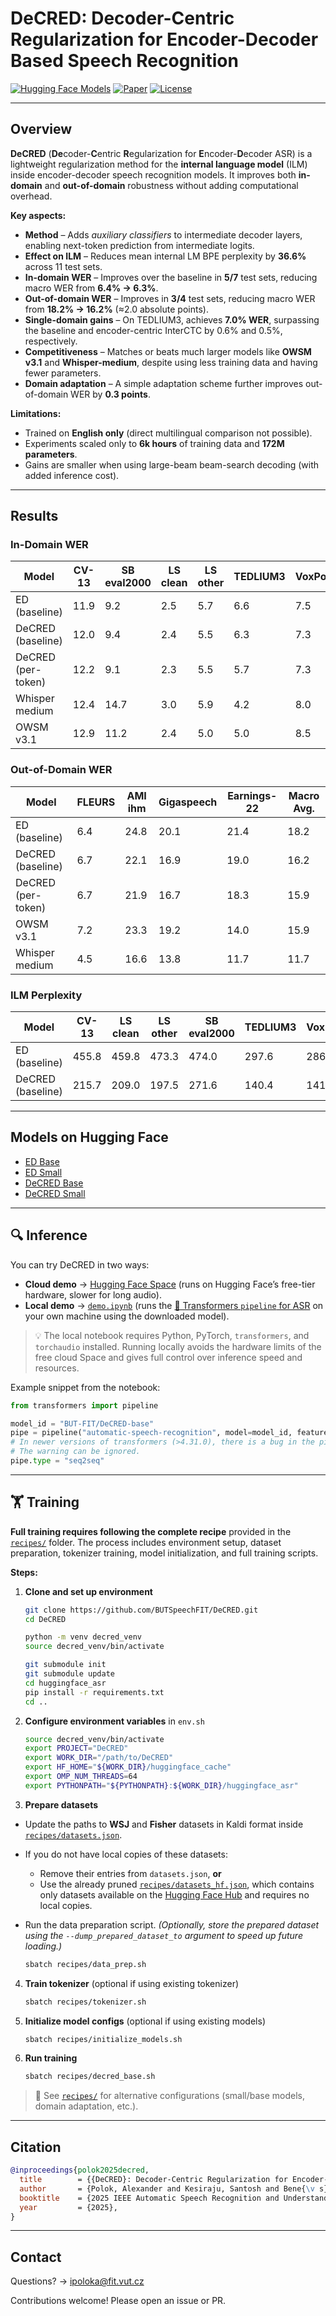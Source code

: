 # DeCRED: Decoder-Centric Regularization for Encoder-Decoder Based Speech Recognition

[![Hugging Face Models](https://img.shields.io/badge/🤗-Models-blue.svg)](https://huggingface.co/collections/BUT-FIT/decred-671669beae78266f694ec918)
[![Paper](https://img.shields.io/badge/Paper-arXiv-red.svg)](https://arxiv.org/abs/2508.08938)
[![License](https://img.shields.io/badge/License-MIT-green.svg)](LICENSE)

---

## Overview

**DeCRED** (**De**coder-**C**entric **R**egularization for **E**ncoder-**D**ecoder ASR) is a lightweight regularization
method for the **internal language model** (ILM) inside encoder-decoder speech recognition models.
It improves both **in-domain** and **out-of-domain** robustness without adding computational overhead.

**Key aspects:**

* **Method** – Adds *auxiliary classifiers* to intermediate decoder layers, enabling next-token prediction from
  intermediate logits.
* **Effect on ILM** – Reduces mean internal LM BPE perplexity by **36.6%** across 11 test sets.
* **In-domain WER** – Improves over the baseline in **5/7** test sets, reducing macro WER from **6.4% → 6.3%**.
* **Out-of-domain WER** – Improves in **3/4** test sets, reducing macro WER from **18.2% → 16.2%** (≈2.0 absolute
  points).
* **Single-domain gains** – On TEDLIUM3, achieves **7.0% WER**, surpassing the baseline and encoder-centric InterCTC by
  0.6% and 0.5%, respectively.
* **Competitiveness** – Matches or beats much larger models like **OWSM v3.1** and **Whisper-medium**, despite using
  less training data and having fewer parameters.
* **Domain adaptation** – A simple adaptation scheme further improves out-of-domain WER by **0.3 points**.

**Limitations:**

* Trained on **English only** (direct multilingual comparison not possible).
* Experiments scaled only to **6k hours** of training data and **172M parameters**.
* Gains are smaller when using large-beam beam-search decoding (with added inference cost).

---

## Results

### In-Domain WER

| Model              | CV-13 | SB eval2000 | LS clean | LS other | TEDLIUM3 | VoxPopuli | WSJ | Macro Avg. |
|--------------------|-------|-------------|----------|----------|----------|-----------|-----|------------|
| ED (baseline)      | 11.9  | 9.2         | 2.5      | 5.7      | 6.6      | 7.5       | 1.8 | 6.4        |
| DeCRED (baseline)  | 12.0  | 9.4         | 2.4      | 5.5      | 6.3      | 7.3       | 1.5 | 6.3        |
| DeCRED (per-token) | 12.2  | 9.1         | 2.3      | 5.5      | 5.7      | 7.3       | 1.5 | 6.2        |
| Whisper medium     | 12.4  | 14.7        | 3.0      | 5.9      | 4.2      | 8.0       | 3.2 | 7.3        |
| OWSM v3.1          | 12.9  | 11.2        | 2.4      | 5.0      | 5.0      | 8.5       | 3.5 | 6.9        |

### Out-of-Domain WER

| Model              | FLEURS | AMI ihm | Gigaspeech | Earnings-22 | Macro Avg. |
|--------------------|--------|---------|------------|-------------|------------|
| ED (baseline)      | 6.4    | 24.8    | 20.1       | 21.4        | 18.2       |
| DeCRED (baseline)  | 6.7    | 22.1    | 16.9       | 19.0        | 16.2       |
| DeCRED (per-token) | 6.7    | 21.9    | 16.7       | 18.3        | 15.9       |
| OWSM v3.1          | 7.2    | 23.3    | 19.2       | 14.0        | 15.9       |
| Whisper medium     | 4.5    | 16.6    | 13.8       | 11.7        | 11.7       |

### ILM Perplexity

| Model             | CV-13 | LS clean | LS other | SB eval2000 | TEDLIUM3 | VoxPopuli | WSJ   | FLEURS | AMI-ihm | Gigaspeech | Earnings-22 |
|-------------------|-------|----------|----------|-------------|----------|-----------|-------|--------|---------|------------|-------------|
| ED (baseline)     | 455.8 | 459.8    | 473.3    | 474.0       | 297.6    | 286.2     | 676.8 | 306.7  | 537.8   | 297.7      | 592.1       |
| DeCRED (baseline) | 215.7 | 209.0    | 197.5    | 271.6       | 140.4    | 141.0     | 723.2 | 161.1  | 310.4   | 134.1      | 266.7       |

---

## Models on Hugging Face

* [ED Base](https://huggingface.co/BUT-FIT/ED-base)
* [ED Small](https://huggingface.co/BUT-FIT/ED-small)
* [DeCRED Base](https://huggingface.co/BUT-FIT/DeCRED-base)
* [DeCRED Small](https://huggingface.co/BUT-FIT/DeCRED-small)

---

## 🔍 Inference

You can try DeCRED in two ways:

* **Cloud demo** → [Hugging Face Space](https://huggingface.co/spaces/BUT-FIT/DeCRED-ASR) (runs on Hugging Face’s
  free-tier hardware, slower for long audio).
* **Local demo** → [`demo.ipynb`](demo.ipynb) (runs the [🤗 Transformers
  `pipeline` for ASR](https://huggingface.co/docs/transformers/main_classes/pipelines#transformers.AutomaticSpeechRecognitionPipeline)
  on your own machine using the downloaded model).

> 💡 The local notebook requires Python, PyTorch, `transformers`, and `torchaudio` installed.
> Running locally avoids the hardware limits of the free cloud Space and gives full control over inference speed and
> resources.

Example snippet from the notebook:

```python
from transformers import pipeline

model_id = "BUT-FIT/DeCRED-base"
pipe = pipeline("automatic-speech-recognition", model=model_id, feature_extractor=model_id, trust_remote_code=True)
# In newer versions of transformers (>4.31.0), there is a bug in the pipeline inference type.
# The warning can be ignored.
pipe.type = "seq2seq"
```

---

## 🏋️ Training

**Full training requires following the complete recipe** provided in the [`recipes/`](recipes) folder.
The process includes environment setup, dataset preparation, tokenizer training, model initialization, and full training
scripts.

**Steps:**

1. **Clone and set up environment**

   ```bash
   git clone https://github.com/BUTSpeechFIT/DeCRED.git
   cd DeCRED

   python -m venv decred_venv
   source decred_venv/bin/activate

   git submodule init
   git submodule update
   cd huggingface_asr
   pip install -r requirements.txt
   cd ..
   ```

2. **Configure environment variables** in `env.sh`

   ```bash
   source decred_venv/bin/activate
   export PROJECT="DeCRED"
   export WORK_DIR="/path/to/DeCRED"
   export HF_HOME="${WORK_DIR}/huggingface_cache"
   export OMP_NUM_THREADS=64
   export PYTHONPATH="${PYTHONPATH}:${WORK_DIR}/huggingface_asr"
   ```

3. **Prepare datasets**

* Update the paths to **WSJ** and **Fisher** datasets in Kaldi format inside [`recipes/datasets.json`](recipes/datasets.json).
* If you do not have local copies of these datasets:
  * Remove their entries from `datasets.json`, **or**
  * Use the already pruned [`recipes/datasets_hf.json`](recipes/datasets_hf.json), which contains only datasets available on the [Hugging Face Hub](https://huggingface.co/datasets) and requires no local copies.
* Run the data preparation script. *(Optionally, store the prepared dataset using the `--dump_prepared_dataset_to` argument to speed up future loading.)*

   ```bash
   sbatch recipes/data_prep.sh
   ```

4. **Train tokenizer** (optional if using existing tokenizer)

   ```bash
   sbatch recipes/tokenizer.sh
   ```

5. **Initialize model configs** (optional if using existing models)

   ```bash
   sbatch recipes/initialize_models.sh
   ```

6. **Run training**

   ```bash
   sbatch recipes/decred_base.sh
   ```

> 📄 See [`recipes/`](recipes) for alternative configurations (small/base models, domain adaptation, etc.).

---

## Citation

```bibtex
@inproceedings{polok2025decred,
  title        = {{DeCRED}: Decoder-Centric Regularization for Encoder-Decoder Based Speech Recognition},
  author       = {Polok, Alexander and Kesiraju, Santosh and Bene{\v s}, Karel and Yusuf, Bolaji and Burget, Luk{\'a}{\v s} and {\v C}ernock{\'y}, Jan},
  booktitle    = {2025 IEEE Automatic Speech Recognition and Understanding Workshop (ASRU)},  
  year         = {2025},
}
```

---

## Contact

Questions? → [ipoloka@fit.vut.cz](mailto:ipoloka@fit.vut.cz)

Contributions welcome! Please open an issue or PR.
